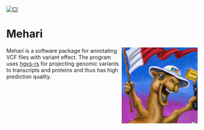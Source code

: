 [![CI](https://github.com/bihealth/mehari/actions/workflows/rust.yml/badge.svg)](https://github.com/bihealth/mehari/actions/workflows/rust.yml)

# Mehari

<img align="right" width="200" height="200" src="misc/camel.jpeg">

Mehari is a software package for annotating VCF files with variant effect.
The program uses [hgvs-rs](https://crates.io/crates/hgvs) for projecting genomic variants to transcripts and proteins and thus has high prediction quality.
